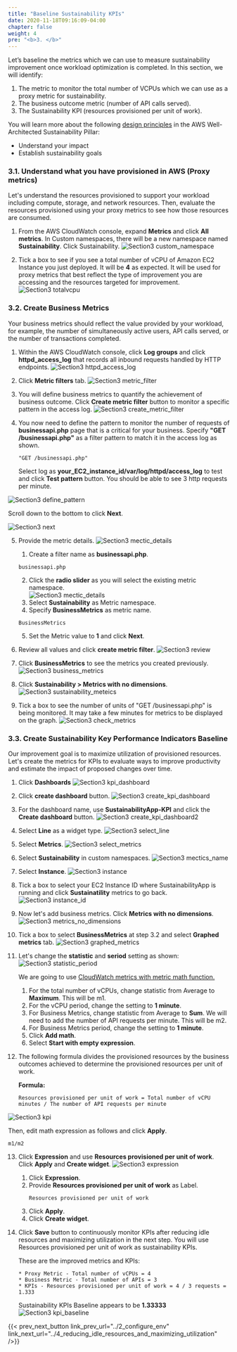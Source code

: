```yaml
---
title: "Baseline Sustainability KPIs"
date: 2020-11-18T09:16:09-04:00
chapter: false
weight: 4
pre: "<b>3. </b>"
---
```


Let’s baseline the metrics which we can use to measure sustainability improvement once workload optimization is completed. In this section, we will identify:

1. The metric to monitor the total number of VCPUs which we can use as a proxy metric for sustainability.
2. The business outcome metric (number of API calls served).
3. The Sustainability KPI (resources provisioned per unit of work).

You will learn more about the following [design principles](https://docs.aws.amazon.com/wellarchitected/latest/sustainability-pillar/design-principles-for-sustainability-in-the-cloud.html) in the AWS Well-Architected Sustainability Pillar:
* Understand your impact
* Establish sustainability goals

### 3.1. Understand what you have provisioned in AWS (Proxy metrics)
Let's understand the resources provisioned to support your workload including compute, storage, and network resources. Then, evaluate the resources provisioned using your proxy metrics to see how those resources are consumed.

1. From the AWS CloudWatch console, expand **Metrics** and click **All metrics**. In Custom namespaces, there will be a new namespace named **Sustainability**. Click Sustainability.
![Section3 custom_namespace](/Sustainability/200_optimize_ec2_using_cloudwatch_compute_optimizer/Images/section3/custom_namespace.png)

2. Tick a box to see if you see a total number of vCPU of Amazon EC2 Instance you just deployed. It will be **4** as expected. It will be used for proxy metrics that best reflect the type of improvement you are accessing and the resources targeted for improvement.
![Section3 totalvcpu](/Sustainability/200_optimize_ec2_using_cloudwatch_compute_optimizer/Images/section3/totalvcpu.png)

### 3.2. Create Business Metrics
Your business metrics should reflect the value provided by your workload, for example, the number of simultaneously active users, API calls served, or the number of transactions completed.

1. Within the AWS CloudWatch console, click **Log groups** and click **httpd_access_log** that records all inbound requests handled by HTTP endpoints.
![Section3 httpd_access_log](/Sustainability/200_optimize_ec2_using_cloudwatch_compute_optimizer/Images/section3/httpd_access_log.png)

2. Click **Metric filters** tab.
![Section3 metric_filter](/Sustainability/200_optimize_ec2_using_cloudwatch_compute_optimizer/Images/section3/metric_filter.png)

3. You will define business metrics to quantify the achievement of business outcome. Click **Create metric filter** button to monitor a specific pattern in the access log.
![Section3 create_metric_filter](/Sustainability/200_optimize_ec2_using_cloudwatch_compute_optimizer/Images/section3/create_metric_filter.png)

4. You now need to define the pattern to monitor the number of requests of **businessapi.php** page that is a critical for your business. Specify **"GET /businessapi.php"** as a filter pattern to match it in the access log as shown.
    ```
    "GET /businessapi.php"
    ```
    Select log as **your_EC2_instance_id/var/log/httpd/access_log** to test and click **Test pattern** button. You should be able to see 3 http requests per minute.

![Section3 define_pattern](/Sustainability/200_optimize_ec2_using_cloudwatch_compute_optimizer/Images/section3/define_pattern.png)


Scroll down to the bottom to click **Next**.

![Section3 next](/Sustainability/200_optimize_ec2_using_cloudwatch_compute_optimizer/Images/section3/next.png)

5. Provide the metric details.
    ![Section3 mectic_details](/Sustainability/200_optimize_ec2_using_cloudwatch_compute_optimizer/Images/section3/mectic_details.png)

    1. Create a filter name as **businessapi.php**.
    ```
    businessapi.php
    ```
    2. Click the **radio slider** as you will select the existing metric namespace.  
![Section3 mectic_details](/Sustainability/200_optimize_ec2_using_cloudwatch_compute_optimizer/Images/section3/radio_slider.png)
    3. Select **Sustainability** as Metric namespace.
    4. Specify **BusinessMetrics** as metric name.
    ```
    BusinessMetrics
    ```
    5. Set the Metric value to **1** and click **Next**.

6. Review all values and click **create metric filter**.
![Section3 review](/Sustainability/200_optimize_ec2_using_cloudwatch_compute_optimizer/Images/section3/review.png)

7. Click **BusinessMetrics** to see the metrics you created previously.
![Section3 business_metrics](/Sustainability/200_optimize_ec2_using_cloudwatch_compute_optimizer/Images/section3/business_metrics.png)

8. Click **Sustainability > Metrics with no dimensions**.
![Section3 sustainability_meteics](/Sustainability/200_optimize_ec2_using_cloudwatch_compute_optimizer/Images/section3/sustainability_meteics.png)

9. Tick a box to see the number of units of "GET /businessapi.php" is being monitored. It may take a few minutes for metrics to be displayed on the graph.
![Section3 check_metrics](/Sustainability/200_optimize_ec2_using_cloudwatch_compute_optimizer/Images/section3/check_metrics.png)

### 3.3. Create Sustainability Key Performance Indicators Baseline

Our improvement goal is to maximize utilization of provisioned resources. Let's create the metrics for KPIs to evaluate ways to improve productivity and estimate the impact of proposed changes over time.

1. Click **Dashboards** 
![Section3 kpi_dashboard](/Sustainability/200_optimize_ec2_using_cloudwatch_compute_optimizer/Images/section3/kpi_dashboard.png)

2. Click **create dashboard** button.
![Section3 create_kpi_dashboard](/Sustainability/200_optimize_ec2_using_cloudwatch_compute_optimizer/Images/section3/create_kpi_dashboard.png)

3. For the dashboard name, use **SustainabilityApp-KPI** and click the **Create dashboard** button.
![Section3 create_kpi_dashboard2](/Sustainability/200_optimize_ec2_using_cloudwatch_compute_optimizer/Images/section3/create_kpi_dashboard2.png)

4. Select **Line** as a widget type.
![Section3 select_line](/Sustainability/200_optimize_ec2_using_cloudwatch_compute_optimizer/Images/section3/select_line.png)

5. Select **Metrics**.
![Section3 select_metrics](/Sustainability/200_optimize_ec2_using_cloudwatch_compute_optimizer/Images/section3/select_metrics.png)

6. Select **Sustainability** in custom namespaces.
![Section3 mectics_name](/Sustainability/200_optimize_ec2_using_cloudwatch_compute_optimizer/Images/section3/mectics_name.png)

7. Select **Instance**.
![Section3 instance](/Sustainability/200_optimize_ec2_using_cloudwatch_compute_optimizer/Images/section3/instance.png)

8. Tick a box to select your EC2 Instance ID where SustainabilityApp is running and click **Sustainatility** metrics to go back.
![Section3 instance_id](/Sustainability/200_optimize_ec2_using_cloudwatch_compute_optimizer/Images/section3/instance_id.png)

9. Now let's add business metrics. Click **Metrics with no dimensions**.
![Section3 metrics_no_dimensions](/Sustainability/200_optimize_ec2_using_cloudwatch_compute_optimizer/Images/section3/metrics_no_dimensions.png)

10. Tick a box to select **BusinessMetrics** at step 3.2 and select **Graphed metrics** tab.
![Section3 graphed_metrics](/Sustainability/200_optimize_ec2_using_cloudwatch_compute_optimizer/Images/section3/graphed_metrics.png)

11. Let's change the **statistic** and **seriod** setting as shown:
![Section3 statistic_period](/Sustainability/200_optimize_ec2_using_cloudwatch_compute_optimizer/Images/section3/statistic_period.png)

    We are going to use [CloudWatch metrics with metric math function.](https://docs.aws.amazon.com/AmazonCloudWatch/latest/monitoring/using-metric-math.html)
    1. For the total number of vCPUs, change statistic from Average to **Maximum**. This will be m1.
    2. For the vCPU period, change the setting to **1 minute**.
    3. For Business Metrics, change statistic from Average to **Sum**. We will need to add the number of API requests per minute. This will be m2.
    4. For Business Metrics period, change the setting to **1 minute**.
    5. Click **Add math**.
    6. Select **Start with empty expression**.

12. The following formula divides the provisioned resources by the business outcomes achieved to determine the provisioned resources per unit of work.

    **Formula:**
    ```
    Resources provisioned per unit of work = Total number of vCPU minutes / The number of API requests per minute
    ```
![Section3 kpi](/Sustainability/200_optimize_ec2_using_cloudwatch_compute_optimizer/Images/section3/kpi.png)

Then, edit math expression as follows and click **Apply**.
    
    m1/m2
    
13. Click **Expression** and use **Resources provisioned per unit of work**. Click **Apply** and **Create widget**.
![Section3 expression](/Sustainability/200_optimize_ec2_using_cloudwatch_compute_optimizer/Images/section3/expression.png)

    1. Click **Expression**.
    2. Provide **Resources provisioned per unit of work** as Label.
        ```
        Resources provisioned per unit of work
        ```
    3. Click **Apply**.
    4. Click **Create widget**.

14. Click **Save** button to continuously monitor KPIs after reducing idle resources and maximizing utilization in the next step. You will use Resources provisioned per unit of work as sustainability KPIs.

    These are the improved metrics and KPIs:

        * Proxy Metric - Total number of vCPUs = 4
        * Business Metric - Total number of APIs = 3
        * KPIs - Resources provisioned per unit of work = 4 / 3 requests = 1.333

    Sustainability KPIs Baseline appears to be **1.33333**
![Section3 kpi_baseline](/Sustainability/200_optimize_ec2_using_cloudwatch_compute_optimizer/Images/section3/kpi_baseline.png)


{{< prev_next_button link_prev_url="../2_configure_env" link_next_url="../4_reducing_idle_resources_and_maximizing_utilization" />}}
